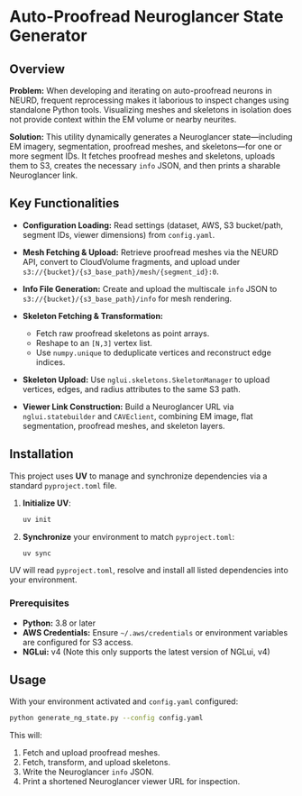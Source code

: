 # Auto-Proofread Neuroglancer State Generator

## Overview

**Problem:** When developing and iterating on auto-proofread neurons in NEURD, frequent reprocessing makes it laborious to inspect changes using standalone Python tools. Visualizing meshes and skeletons in isolation does not provide context within the EM volume or nearby neurites.

**Solution:** This utility dynamically generates a Neuroglancer state—including EM imagery, segmentation, proofread meshes, and skeletons—for one or more segment IDs. It fetches proofread meshes and skeletons, uploads them to S3, creates the necessary `info` JSON, and then prints a sharable Neuroglancer link.

## Key Functionalities

* **Configuration Loading:** Read settings (dataset, AWS, S3 bucket/path, segment IDs, viewer dimensions) from `config.yaml`.
* **Mesh Fetching & Upload:** Retrieve proofread meshes via the NEURD API, convert to CloudVolume fragments, and upload under `s3://{bucket}/{s3_base_path}/mesh/{segment_id}:0`.
* **Info File Generation:** Create and upload the multiscale `info` JSON to `s3://{bucket}/{s3_base_path}/info` for mesh rendering.
* **Skeleton Fetching & Transformation:**

  * Fetch raw proofread skeletons as point arrays.
  * Reshape to an `[N,3]` vertex list.
  * Use `numpy.unique` to deduplicate vertices and reconstruct edge indices.
* **Skeleton Upload:** Use `nglui.skeletons.SkeletonManager` to upload vertices, edges, and radius attributes to the same S3 path.
* **Viewer Link Construction:** Build a Neuroglancer URL via `nglui.statebuilder` and `CAVEclient`, combining EM image, flat segmentation, proofread meshes, and skeleton layers.

## Installation

This project uses **UV** to manage and synchronize dependencies via a standard `pyproject.toml` file.

1. **Initialize UV**:

   ```bash
   uv init
   ```

2. **Synchronize** your environment to match `pyproject.toml`:

   ```bash
   uv sync
   ```

UV will read `pyproject.toml`, resolve and install all listed dependencies into your environment.

### Prerequisites

* **Python:** 3.8 or later
* **AWS Credentials:** Ensure `~/.aws/credentials` or environment variables are configured for S3 access.
* **NGLui:** v4 (Note this only supports the latest version of NGLui, v4)

## Usage

With your environment activated and `config.yaml` configured:

```bash
python generate_ng_state.py --config config.yaml
```

This will:

1. Fetch and upload proofread meshes.
2. Fetch, transform, and upload skeletons.
3. Write the Neuroglancer `info` JSON.
4. Print a shortened Neuroglancer viewer URL for inspection.

